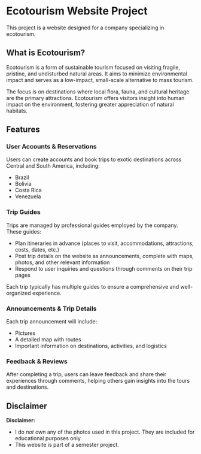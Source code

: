 # Ecotourism Website Project

This project is a website designed for a company specializing in ecotourism.

## What is Ecotourism?
Ecotourism is a form of sustainable tourism focused on visiting fragile, pristine, and undisturbed natural areas. It aims to minimize environmental impact and serves as a low-impact, small-scale alternative to mass tourism. 

The focus is on destinations where local flora, fauna, and cultural heritage are the primary attractions. Ecotourism offers visitors insight into human impact on the environment, fostering greater appreciation of natural habitats.

## Features

### User Accounts & Reservations
Users can create accounts and book trips to exotic destinations across Central and South America, including:
- Brazil
- Bolivia
- Costa Rica
- Venezuela

### Trip Guides
Trips are managed by professional guides employed by the company. These guides:
- Plan itineraries in advance (places to visit, accommodations, attractions, costs, dates, etc.)
- Post trip details on the website as announcements, complete with maps, photos, and other relevant information
- Respond to user inquiries and questions through comments on their trip pages

Each trip typically has multiple guides to ensure a comprehensive and well-organized experience.

### Announcements & Trip Details
Each trip announcement will include:
- Pictures
- A detailed map with routes
- Important information on destinations, activities, and logistics

### Feedback & Reviews
After completing a trip, users can leave feedback and share their experiences through comments, helping others gain insights into the tours and destinations.

## Disclaimer
**Disclaimer:**
- I do *not* own any of the photos used in this project. They are included for educational purposes only.
- This website is part of a semester project.
